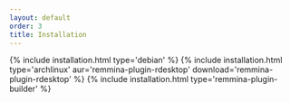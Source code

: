 ```yaml
---
layout: default
order: 3
title: Installation
---
```

{% include installation.html type='debian' %}
{% include installation.html type='archlinux' aur='remmina-plugin-rdesktop' download='remmina-plugin-rdesktop' %}
{% include installation.html type='remmina-plugin-builder' %}
